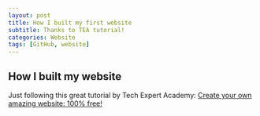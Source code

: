 ```yaml
---
layout: post
title: How I built my first website
subtitle: Thanks to TEA tutorial!
categories: Website
tags: [GitHub, website]
---
```


## How I built my website

Just following this great tutorial by Tech Expert Academy: [Create your own amazing website: 100% free!](https://www.youtube.com/watch?v=TRIys0HLJuU)
